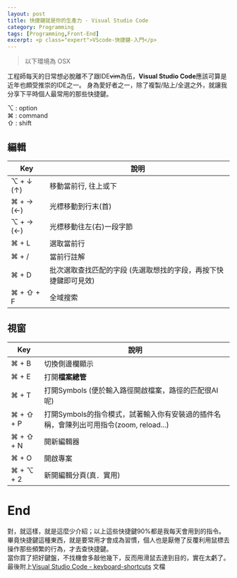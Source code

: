 ```yaml
---
layout: post
title: 快捷鍵就是你的生產力 - Visual Studio Code
category: Programming
tags: [Programming,Front-End]
excerpt: <p class="expert">VScode-快捷鍵-入門</p>
---
```


> 以下環境為 OSX

工程師每天的日常想必脫離不了跟IDE~~vim~~為伍，**Visual Studio Code**應該可算是近年也頗受推崇的IDE之一。
身為愛好者之一，除了複製/貼上/全選之外，就讓我分享下平時個人最常用的那些快捷鍵。

⌥ : option<br>
⌘ : command<br>
⇧ : shift

## 編輯

|  Key |  說明 |
|---|---|
| ⌥ + ↓ (↑)  | 移動當前行, 往上或下  |
|⌘ + → (←)   | 光標移動到行末(首)  |
|⌥ + → (←)   |光標移動往左(右)一段字節   |
|⌘ + L   |選取當前行   |
|⌘ + /   |當前行註解   |
|⌘ + D   |批次選取查找匹配的字段 (先選取想找的字段，再按下快捷鍵即可見效)   |
|⌘ + ⇧ + F   |全域搜索   |


## 視窗

|  Key | 說明  |
|---|---|
|⌘ + B   |切換側邊欄顯示   |
|⌘ + E   |打開**檔案總管**   |
|⌘ + T   |打開Symbols (便於輸入路徑開啟檔案，路徑的匹配很AI呢) |
|⌘ + ⇧ + P   |打開Symbols的指令模式，試著輸入你有安裝過的插件名稱，會陳列出可用指令(zoom, reload...)   |
|⌘ + ⇧ + N   |開新編輯器   |
|⌘ + O   |開啟專案   |
|⌘ + ⌥ + 2|新開編輯分頁(真．實用)|
      
# End

對，就這樣，就是這麼少介紹；以上這些快捷鍵90%都是我每天會用到的指令。<br>
畢竟快捷鍵這種東西，就是要常用才會成為習慣，個人也是厭倦了反覆利用鼠標去操作那些頻繁的行為，才去查快捷鍵。<br>
當你買了把好鍵盤，不找機會多敲他幾下，反而用滑鼠去達到目的，實在太虧了。<br>
最後附上[Visual Studio Code - keyboard-shortcuts](https://code.visualstudio.com/shortcuts/keyboard-shortcuts-macos.pdf) 文檔